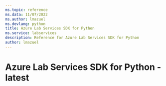 ```yaml
---
ms.topic: reference
ms.data: 11/07/2022
ms.author: lmazuel
ms.devlang: python
title: Azure Lab Services SDK for Python
ms.service: labservices
description: Reference for Azure Lab Services SDK for Python
author: lmazuel
---
```

# Azure Lab Services SDK for Python - latest